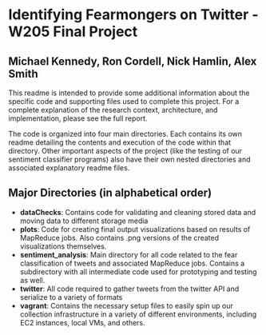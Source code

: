 # Identifying Fearmongers on Twitter - W205 Final Project
## Michael Kennedy, Ron Cordell, Nick Hamlin, Alex Smith

This readme is intended to provide some additional information about the specific code and supporting files used to complete this project.  For a complete explanation of the research context, architecture, and implementation, please see the full report.

The code is organized into four main directories.  Each contains its own readme detailing the contents and execution of the code within that directory.  Other important aspects of the project (like the testing of our sentiment classifier programs) also have their own nested directories and associated explanatory readme files.

## Major Directories (in alphabetical order)
- **dataChecks**: Contains code for validating and cleaning stored data and moving data to different storage media
- **plots**: Code for creating final output visualizations based on results of MapReduce jobs. Also contains .png versions of the created visualizations themselves.
- **sentiment_analysis**: Main directory for all code related to the fear classification of tweets and associated MapReduce jobs.  Contains a subdirectory with all intermediate code used for prototyping and testing as well.
- **twitter**: All code required to gather tweets from the twitter API and serialize to a variety of formats
- **vagrant**: Contains the necessary setup files to easily spin up our collection infrastructure in a variety of different environments, including EC2 instances, local VMs, and others.
